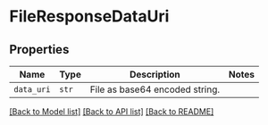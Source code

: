 # FileResponseDataUri



## Properties

| Name | Type | Description | Notes |
| ---- | ---- | ----------- | ----- |
| `data_uri` | ```str``` |  File as base64 encoded string.  |  |


[[Back to Model list]](../README.md#documentation-for-models) [[Back to API list]](../README.md#documentation-for-api-endpoints) [[Back to README]](../README.md)


